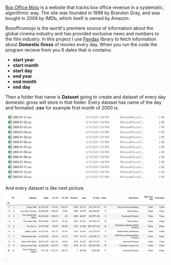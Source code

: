 [Box Office Mojo](https://www.boxofficemojo.com/) is a website that tracks box office revenue in a systematic, algorithmic way.
The site was founded in 1998 by Brandon Gray, and was bought in 2008 by IMDb, which itself is owned by Amazon.

Boxofficemojo is the world's premiere source of information about the global cinema industry and has provided exclusive news and numbers to the film industry.
In this project I use [Pandas](https://pandas.pydata.org/) library to fetch information about **Domestic Gross** of movies every day.
When you run the code the program recieve from you 6 dates that is contains:
* **start year**
* **start month**
* **start day**
* **end year**
* **end month**
* **end day**

Then a folder that name is **Dataset** going to create and dataset of every day domestic gross will store in that folder. Every dataset has name of the day and formated **.csv**
for example first month of 2000 is:

![](https://github.com/SoroushGhaderi/boxofficemojo_daily_scraper/blob/master/screenshot/January%202000.png)

And every dataset is like next picture.

![](https://github.com/SoroushGhaderi/boxofficemojo_daily_scraper/blob/master/screenshot/Sample%20dataset.png)
.
